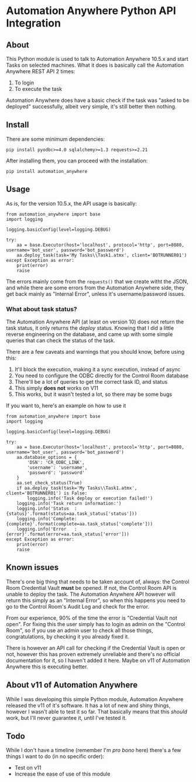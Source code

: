 # Automation Anywhere Python API Integration

## About
This Python module is used to talk to Automation Anywhere 10.5.x and start Tasks on selected machines.
What it does is basically call the Automation Anywhere REST API 2 times:
1. To login
2. To execute the task

Automation Anywhere does have a basic check if the task was "asked to be deployed" 
successfully, albeit very simple, it's still better then nothing.

## Install
There are some minimum dependencies:

    pip install pyodbc>=4.0 sqlalchemy>=1.3 requests>=2.21 

After installing them, you can proceed with the installation:

    pip install automation_anywhere

## Usage
As is, for the version 10.5.x, the API usage is basically:


    from automation_anywhere import base
    import logging
    
    logging.basicConfig(level=logging.DEBUG)

    try:
        aa = base.Executor(host='localhost', protocol='http', port=8080, username='bot_user', password='bot_password')
        aa.deploy_task(task='My Tasks\\Task1.atmx', client='BOTRUNNER01')
    except Exception as error:
        print(error)
        raise


The errors mainly come from the <code>requests()</code> that we create witht the JSON,
and while there are some errors from the Automation Anywhere side, they get back
 mainly as "Internal Error", unless it's username/password issues.

### What about task status?
The Automation Anywhere API (at least on version 10) does not return the task status, it only
returns the *deploy* status. Knowing that I did a little reverse engineering on the 
database, and came up with some simple queries that can check the status of the task.

There are a few caveats and warnings that you should know, before using this:
1) It'll block the execution, making it a sync execution, instead of async
2) You need to configure the ODBC directly for the Control Room database
3) There'll be a lot of queries to get the correct task ID, and status
4) This simply **does not** works on V11
5) This works, but it wasn't tested a lot, so there may be some bugs

If you want to, here's an example on how to use it
    
    from automation_anywhere import base
    import logging
    
    logging.basicConfig(level=logging.DEBUG)
    
    try:
        aa = base.Executor(host='localhost', protocol='http', port=8080, username='bot_user', password='bot_password')
        aa.database_options = {
            'DSN': 'CR_ODBC_LINK',
            'username': 'username',
            'password': 'password'
        }
        aa.set_check_status(True)
        if aa.deploy_task(task='My Tasks\\Task1.atmx', client='BOTRUNNER01') is False:
            logging.info('Task deploy or execution failed!')
        logging.info('Task return information:')
        logging.info('Status  : {status}'.format(status=aa.task_status['status']))
        logging.info('Complete: {complete}'.format(complete=aa.task_status['complete']))
        logging.info('Error   : {error}'.format(error=aa.task_status['error']))
    except Exception as error:
        print(error)
        raise
## Known issues
There's one big thing that needs to be taken account of, always: the Control Room
Credential Vault <b>must</b> be opened. If not, the Control Room API is unable
to deploy the task. The Automation Anywhere API however will return this simply
as an "Internal Error", so when this happens you need to go to the Control Room's
Audit Log and check for the error.

From our experience, 90% of the time the error is "Credential Vault not open". For 
fixing this the user simply has to login as admin on the "Control Room", so if you
use an admin user to check all those things, congratulations, by checking it you
already fixed it.

There is however an API call for checking if the Credential Vault is open or not, 
however this has proven extremely unreliable and there's no official documentation
for it, so I haven't added it here. Maybe on v11 of Automation Anywhere this is
executing better.

## About v11 of Automation Anywhere
While I was developing this simple Python module, Automation Anywhere released
the v11 of it's software. It has a lot of new and shiny things, however I wasn't
able to test it so far. That basically means that this *should* work, but I'll 
never guarantee it, until I've tested it.

## Todo
While I don't have a timeline (remember I'm *pro bono* here) there's a few things
I want to do (in no specific order):
* Test on v11
* Increase the ease of use of this module 